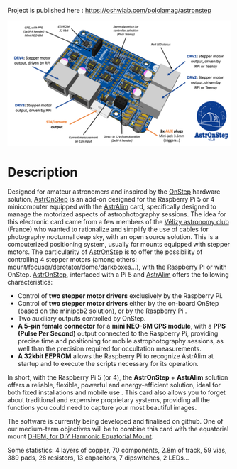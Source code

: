 Project is published here : <https://oshwlab.com/pololamag/astronstep>

![AstrOnStepHeadMU.png](./AstrOnStepHeadMU.png)

# Description

Designed for amateur astronomers and inspired by the [OnStep](https://onstep.groups.io/g/main) hardware solution, [AstrOnStep](https://oshwlab.com/pololamag/astronstep) is an add-on designed for the Raspberry Pi 5 or 4 minicomputer equipped with the [AstrAlim](https://oshwlab.com/pololamag/astralim) card, specifically designed to manage the motorized aspects of astrophotography sessions. The idea for this electronic card came from a few members of the [Vélizy astronomy club](https://www.astro-velizy.fr/) (France) who wanted to rationalize and simplify the use of cables for photography nocturnal deep sky, with an open source solution.
This is a computerized positioning system, usually for mounts equipped with stepper motors. The particularity of [AstrOnStep](https://oshwlab.com/pololamag/astronstep) is to offer the possibility of controlling 4 stepper motors (among others: mount/focuser/derotator/dome/darkboxes...), with the Raspberry Pi or with OnStep. [AstrOnStep](https://oshwlab.com/pololamag/astronstep), interfaced with a Pi 5 and [AstrAlim](https://oshwlab.com/pololamag/astralim) offers the following characteristics:

- Control of **two stepper motor drivers** exclusively by the Raspberry Pi.
- Control of **two stepper motor drivers** either by the on-board OnStep (based on the minipcb2 solution), or by the Raspberry Pi .
- Two auxiliary outputs controlled by OnStep.
- **A 5-pin female connector** for a **mini NEO-6M GPS module**, with a **PPS (Pulse Per Second)** output connected to the Raspberry Pi, providing precise time and positioning for mobile astrophotography sessions, as well than the precision required for occultation measurements.
- **A 32kbit EEPROM** allows the Raspberry Pi to recognize AstrAlim at startup and to execute the scripts necessary for its operation.

In short, with the Raspberry Pi 5 (or 4), the **AstrOnStep** + **AstrAlim** solution offers a reliable, flexible, powerful and energy-efficient solution, ideal for both fixed installations and mobile use . This card also allows you to forget about traditional and expensive proprietary systems, providing all the functions you could need to capture your most beautiful images.

The software is currently being developed and finalised on github. One of our medium-term objectives will be to combine this card with the equatorial mount [DHEM, for DIY Harmonic Equatorial Mount](https://github.com/polvinc/DHEM).

Some statistics: 4 layers of copper, 70 components, 2.8m of track, 59 vias, 389 pads, 28 resistors, 13 capacitors, 7 dipswitches, 2 LEDs...
